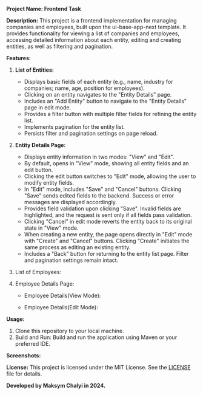 **Project Name: Frontend Task**

**Description:**
This project is a frontend implementation for managing companies and employees, built upon the ui-base-app-next template. It provides functionality for viewing a list of companies and employees, accessing detailed information about each entity, editing and creating entities, as well as filtering and pagination.

**Features:**
1. **List of Entities:**
    - Displays basic fields of each entity (e.g., name, industry for companies; name, age, position for employees).
    - Clicking on an entity navigates to the "Entity Details" page.
    - Includes an "Add Entity" button to navigate to the "Entity Details" page in edit mode.
    - Provides a filter button with multiple filter fields for refining the entity list.
    - Implements pagination for the entity list.
    - Persists filter and pagination settings on page reload.

2. **Entity Details Page:**
    - Displays entity information in two modes: "View" and "Edit".
    - By default, opens in "View" mode, showing all entity fields and an edit button.
    - Clicking the edit button switches to "Edit" mode, allowing the user to modify entity fields.
    - In "Edit" mode, includes "Save" and "Cancel" buttons. Clicking "Save" sends edited fields to the backend. Success or error messages are displayed accordingly.
    - Provides field validation upon clicking "Save". Invalid fields are highlighted, and the request is sent only if all fields pass validation.
    - Clicking "Cancel" in edit mode reverts the entity back to its original state in "View" mode.
    - When creating a new entity, the page opens directly in "Edit" mode with "Create" and "Cancel" buttons. Clicking "Create" initiates the same process as editing an existing entity.
    - Includes a "Back" button for returning to the entity list page. Filter and pagination settings remain intact.


1. List of Employees:


2. Employee Details Page:
   - Employee Details(View Mode):
   
   - Employee Details(Edit Mode):



**Usage:**
1. Clone this repository to your local machine.
2. Build and Run: Build and run the application using Maven or your preferred IDE.

**Screenshots:**


**License:**
This project is licensed under the MIT License. See the [LICENSE](LICENSE.md) file for details.

**Developed by Maksym Chalyi in 2024.**
